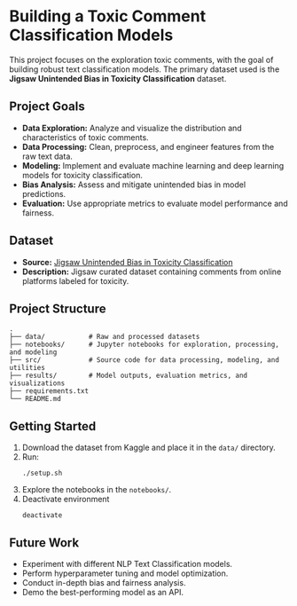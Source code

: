 # Building a Toxic Comment Classification Models

This project focuses on the exploration toxic comments, with the goal of building robust text classification models. The primary dataset used is the **Jigsaw Unintended Bias in Toxicity Classification** dataset.

## Project Goals

- **Data Exploration:** Analyze and visualize the distribution and characteristics of toxic comments.
- **Data Processing:** Clean, preprocess, and engineer features from the raw text data.
- **Modeling:** Implement and evaluate machine learning and deep learning models for toxicity classification.
- **Bias Analysis:** Assess and mitigate unintended bias in model predictions.
- **Evaluation:** Use appropriate metrics to evaluate model performance and fairness.

## Dataset

- **Source:** [Jigsaw Unintended Bias in Toxicity Classification](https://www.kaggle.com/competitions/jigsaw-unintended-bias-in-toxicity-classification)
- **Description:** Jigsaw curated dataset containing comments from online platforms labeled for toxicity.

## Project Structure

```
.
├── data/           # Raw and processed datasets
├── notebooks/      # Jupyter notebooks for exploration, processing, and modeling
├── src/            # Source code for data processing, modeling, and utilities
├── results/        # Model outputs, evaluation metrics, and visualizations
├── requirements.txt
└── README.md       
```

## Getting Started

1. Download the dataset from Kaggle and place it in the `data/` directory.
2. Run:
    ```
    ./setup.sh
    ```
3. Explore the notebooks in the `notebooks/`.
4. Deactivate environment
    ```
    deactivate
    ```

## Future Work

- Experiment with different NLP Text Classification models.
- Perform hyperparameter tuning and model optimization.
- Conduct in-depth bias and fairness analysis.
- Demo the best-performing model as an API.